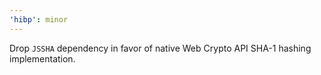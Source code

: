 ```yaml
---
'hibp': minor
---
```


Drop `JSSHA` dependency in favor of native Web Crypto API SHA-1 hashing implementation.
